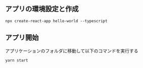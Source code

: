 

## アプリの環境設定と作成

```shell script
npx create-react-app hello-world --typescript
```

## アプリ開始
アプリケーションのフォルダに移動して以下のコマンドを実行する

```shell script
yarn start
```


